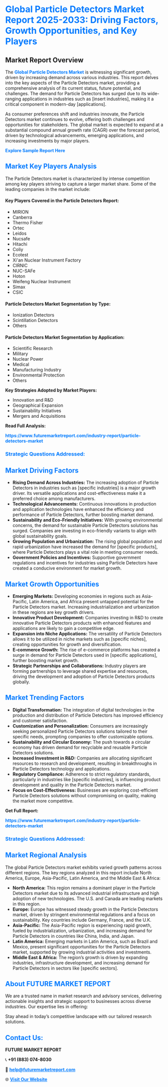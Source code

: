 <h1 style="color: #007BFF;">Global Particle Detectors Market Report 2025-2033: Driving Factors, Growth Opportunities, and Key Players</h1>

<section id="overview">
<h2>Market Report Overview</h2>
<p>The <a href="https://www.futuremarketreport.com/industry-report/particle-detectors-market" style="color: #007BFF; text-decoration: none;"><strong>Global Particle Detectors Market</strong></a> is witnessing significant growth, driven by increasing demand across various industries. This report delves into the key aspects of the Particle Detectors market, providing a comprehensive analysis of its current status, future potential, and challenges. The demand for Particle Detectors has surged due to its wide-ranging applications in industries such as [insert industries], making it a critical component in modern-day [applications].</p>
<p>As consumer preferences shift and industries innovate, the Particle Detectors market continues to evolve, offering both challenges and opportunities for stakeholders. The global market is expected to expand at a substantial compound annual growth rate (CAGR) over the forecast period, driven by technological advancements, emerging applications, and increasing investments by major players.</p>
</section>

<section id="overview">
<p><a href="https://www.futuremarketreport.com/request-sample/reportId=29070" style="color: #007BFF; text-decoration: none;"><strong>Explore Sample Report Here</strong></a></p>
</section>

<section id="key-players">
<h2 style="color: #007BFF;">Market Key Players Analysis</h2>
<p>The Particle Detectors market is characterized by intense competition among key players striving to capture a larger market share. Some of the leading companies in the market include:</p>
<h4>Key Players Covered in the Particle Detectors Report:</h4>
<ul><li>MIRION</li><li>Canberra</li><li>Thermo Fisher</li><li>Ortec</li><li>Leidos</li><li>Nucsafe</li><li>Hitachi</li><li>Coliy</li><li>Ecotest</li><li>Xi&#039;an Nuclear Instrument Factory</li><li>CIRNIC</li><li>NUC-SAFe</li><li>Hoton</li><li>Weifeng Nuclear Instrument</li><li>Simax</li><li>CSIC</li></ul>
<h4>Particle Detectors Market Segmentation by Type:</h4>
<ul><li>Ionization Detectors</li><li>Scintillation Detectors</li><li>Others</li></ul>

<h4>Particle Detectors Market Segmentation by Application:</h4>
<ul><li>Scientific Research</li><li>Military</li><li>Nuclear Power</li><li>Medical</li><li>Manufacturing Industry</li><li>Environmental Protection</li><li>Others</li></ul>
<p><strong>Key Strategies Adopted by Market Players:</strong></p>
<ul>
<li>Innovation and R&D</li>
<li>Geographical Expansion</li>
<li>Sustainability Initiatives</li>
<li>Mergers and Acquisitions</li>
</ul>
</section>

<section>
<p><strong>Read Full Analysis: </strong></p><a href="https://www.futuremarketreport.com/industry-report/particle-detectors-market" style="color: #007BFF; text-decoration: none;"><strong>https://www.futuremarketreport.com/industry-report/particle-detectors-market</strong></a>
<h3 style="color: #007BFF;">Strategic Questions Addressed:</h3>
</section>

<section id="driving-factors">
<h2 style="color: #007BFF;">Market Driving Factors</h2>
<ul>
<li><strong>Rising Demand Across Industries:</strong> The increasing adoption of Particle Detectors in industries such as [specific industries] is a major growth driver. Its versatile applications and cost-effectiveness make it a preferred choice among manufacturers.</li>
<li><strong>Technological Advancements:</strong> Continuous innovations in production and application technologies have enhanced the efficiency and performance of Particle Detectors, further boosting market demand.</li>
<li><strong>Sustainability and Eco-Friendly Initiatives:</strong> With growing environmental concerns, the demand for sustainable Particle Detectors solutions has surged. Companies are investing in eco-friendly variants to align with global sustainability goals.</li>
<li><strong>Growing Population and Urbanization:</strong> The rising global population and rapid urbanization have increased the demand for [specific products], where Particle Detectors plays a vital role in meeting consumer needs.</li>
<li><strong>Government Policies and Incentives:</strong> Supportive government regulations and incentives for industries using Particle Detectors have created a conducive environment for market growth.</li>
</ul>
</section>

<section id="growth-opportunities">
<h2 style="color: #007BFF;">Market Growth Opportunities</h2>
<ul>
<li><strong>Emerging Markets:</strong> Developing economies in regions such as Asia-Pacific, Latin America, and Africa present untapped potential for the Particle Detectors market. Increasing industrialization and urbanization in these regions are key growth drivers.</li>
<li><strong>Innovative Product Development:</strong> Companies investing in R&D to create innovative Particle Detectors products with enhanced features and applications are likely to gain a competitive edge.</li>
<li><strong>Expansion into Niche Applications:</strong> The versatility of Particle Detectors allows it to be utilized in niche markets such as [specific niches], creating opportunities for growth and diversification.</li>
<li><strong>E-commerce Growth:</strong> The rise of e-commerce platforms has created a surge in demand for Particle Detectors used in [specific applications], further boosting market growth.</li>
<li><strong>Strategic Partnerships and Collaborations:</strong> Industry players are forming partnerships to leverage shared expertise and resources, driving the development and adoption of Particle Detectors products globally.</li>
</ul>
</section>

<section id="trending-factors">
<h2 style="color: #007BFF;">Market Trending Factors</h2>
<ul>
<li><strong>Digital Transformation:</strong> The integration of digital technologies in the production and distribution of Particle Detectors has improved efficiency and customer satisfaction.</li>
<li><strong>Customization and Personalization:</strong> Consumers are increasingly seeking personalized Particle Detectors solutions tailored to their specific needs, prompting companies to offer customizable options.</li>
<li><strong>Sustainability and Circular Economy:</strong> The push towards a circular economy has driven demand for recyclable and reusable Particle Detectors solutions.</li>
<li><strong>Increased Investment in R&D:</strong> Companies are allocating significant resources to research and development, resulting in breakthroughs in Particle Detectors technology and applications.</li>
<li><strong>Regulatory Compliance:</strong> Adherence to strict regulatory standards, particularly in industries like [specific industries], is influencing product development and quality in the Particle Detectors market.</li>
<li><strong>Focus on Cost-Effectiveness:</strong> Businesses are exploring cost-efficient Particle Detectors solutions without compromising on quality, making the market more competitive.</li>
</ul>
</section>

<section>
<p><strong>Get Full Report: </strong></p><a href="https://www.futuremarketreport.com/industry-report/particle-detectors-market" style="color: #007BFF; text-decoration: none;"><strong>https://www.futuremarketreport.com/industry-report/particle-detectors-market</strong></a>
<h3 style="color: #007BFF;">Strategic Questions Addressed:</h3>
</section>


<section id="regional-analysis">
<h2 style="color: #007BFF;">Market Regional Analysis</h2>
<p>The global Particle Detectors market exhibits varied growth patterns across different regions. The key regions analyzed in this report include North America, Europe, Asia-Pacific, Latin America, and the Middle East & Africa:</p>
<ul>
<li><strong>North America:</strong> This region remains a dominant player in the Particle Detectors market due to its advanced industrial infrastructure and high adoption of new technologies. The U.S. and Canada are leading markets in this region.</li>
<li><strong>Europe:</strong> Europe has witnessed steady growth in the Particle Detectors market, driven by stringent environmental regulations and a focus on sustainability. Key countries include Germany, France, and the U.K.</li>
<li><strong>Asia-Pacific:</strong> The Asia-Pacific region is experiencing rapid growth, fueled by industrialization, urbanization, and increasing demand for Particle Detectors in countries like China, India, and Japan.</li>
<li><strong>Latin America:</strong> Emerging markets in Latin America, such as Brazil and Mexico, present significant opportunities for the Particle Detectors market, supported by growing industrial activities and investments.</li>
<li><strong>Middle East & Africa:</strong> The region’s growth is driven by expanding industries, infrastructure development, and increasing demand for Particle Detectors in sectors like [specific sectors].</li>
</ul>
</section>

<footer>
<h2 style="color: #007BFF;">About FUTURE MARKET REPORT</h2>
<p>We are a trusted name in market research and advisory services, delivering actionable insights and strategic support to businesses across diverse industries. Our expertise lies in offering:</p>

<p>Stay ahead in today’s competitive landscape with our tailored research solutions.</p>

<h2 style="color: #007BFF;">Contact Us:</h2>
<p><strong>FUTURE MARKET REPORT</strong></p>
<p>📞 <strong>+91 (883) 074-8030</strong></p>
<p>📧 <strong><a href="mailto:help@futuremarketreport.com" style="color: #007BFF;">help@futuremarketreport.com</a></strong></p>
<p>🌐 <strong><a href="https://www.futuremarketreport.com/" style="color: #007BFF;">Visit Our Website</a></strong></p>
</footer>